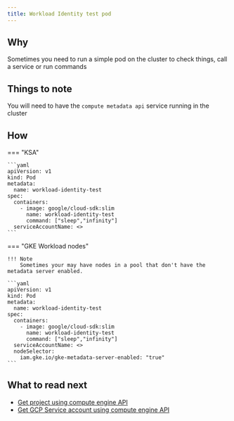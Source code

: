 ```yaml
---
title: Workload Identity test pod
---
```


## Why

Sometimes you need to run a simple pod on the cluster to check things, call a service or run commands

## Things to note

You will need to have the `compute metadata api` service running in the cluster

## How

=== "KSA"

    ```yaml
    apiVersion: v1
    kind: Pod
    metadata:
      name: workload-identity-test
    spec:
      containers:
        - image: google/cloud-sdk:slim
          name: workload-identity-test
          command: ["sleep","infinity"]
      serviceAccountName: <>
    ```

=== "GKE Workload nodes"

    !!! Note
        Sometimes your may have nodes in a pool that don't have the metadata server enabled.

    ```yaml
    apiVersion: v1
    kind: Pod
    metadata:
      name: workload-identity-test
    spec:
      containers:
        - image: google/cloud-sdk:slim
          name: workload-identity-test
          command: ["sleep","infinity"]
      serviceAccountName: <>
      nodeSelector:
        iam.gke.io/gke-metadata-server-enabled: "true"
    ```

## What to read next

* [Get project using compute engine API](../../cloud/gcp/metadata-api/get-project-id-using-metadata-endpoint.md)
* [Get GCP Service account using compute engine API](../../cloud/gcp/metadata-api/get-service-account-using-metadata-endpoint.md)

